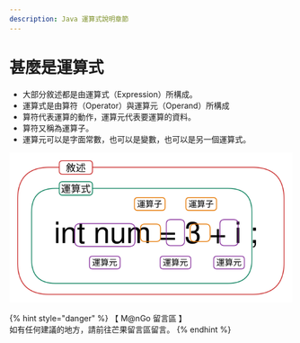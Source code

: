```yaml
---
description: Java 運算式說明章節
---
```


# 甚麼是運算式

* 大部分敘述都是由運算式（Expression）所構成。
* 運算式是由算符（Operator）與運算元（Operand）所構成
* 算符代表運算的動作，運算元代表要運算的資料。
* 算符又稱為運算子。
* 運算元可以是字面常數，也可以是變數，也可以是另一個運算式。

<img src="../../../../.gitbook/assets/file.drawing (1).svg" alt="" class="gitbook-drawing">

{% hint style="danger" %}
【 M@nGo 留言區 】\
如有任何建議的地方，請前往芒果留言區留言。
{% endhint %}
